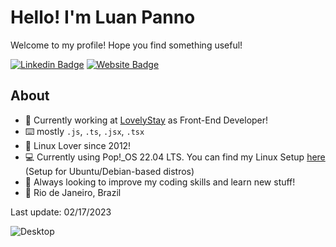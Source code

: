 # Hello! I'm Luan Panno

Welcome to my profile! Hope you find something useful!

[![Linkedin Badge](https://img.shields.io/badge/-luanpanno-blue?style=flat&logo=Linkedin&logoColor=white&link=https://www.linkedin.com/in/luanpanno/)](https://www.linkedin.com/in/luanpanno/) [![Website Badge](https://img.shields.io/badge/-luanpanno.dev-47CCCC?style=flat&logo=Google-Chrome&logoColor=white&link=https://luanpanno.dev)](https://www.luanpanno.dev/en)

## About

- 🏢 Currently working at [LovelyStay](https://www.lovelystay.com) as Front-End Developer!
- ⌨️ mostly `.js`, `.ts`, `.jsx`, `.tsx`
- 🐧 Linux Lover since 2012!
- 💻 Currently using Pop!\_OS 22.04 LTS. You can find my Linux Setup [here](https://github.com/luanpanno/linux-development-setup) (Setup for Ubuntu/Debian-based distros)
- 🌱 Always looking to improve my coding skills and learn new stuff!
- 📍 Rio de Janeiro, Brazil

Last update: 02/17/2023

![Desktop](https://i.imgur.com/daGW6jh.jpg)
